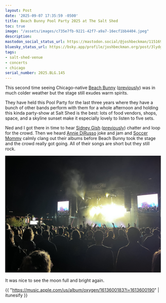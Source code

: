 ```yaml
---
layout: Post
date: '2025-09-07 17:35:59 -0500'
title: Beach Bunny Pool Party 2025 at The Salt Shed
toc: true
image: "/assets/images/c735e7fb-9221-42f7-a9a7-16ecf1bb4404.jpeg"
description:
mastodon_social_status_url: https://mastodon.social/@joshbeckman/115169196307418650
bluesky_status_url: https://bsky.app/profile/joshbeckman.org/post/3lydgr5pcsy2q
tags:
- salt-shed-venue
- concerts
- chicago
serial_number: 2025.BLG.145
---
```

This second time seeing Chicago-native [Beach Bunny](https://www.beachbunnymusic.com/) ([previously](https://www.joshbeckman.org/blog/attending/riot-fest-2024-saturday#beach-bunny)) was in much colder weather but the stage still exudes warm spirits.

They have held this Pool Party for the last three years where they have a bunch of other bands perform with them for a whole afternoon and holding this kinda party-show at Salt Shed is the best: lots of food vendors, shops, space, and a skyline sunset make it especially lovely to listen to five sets.

Ned and I got there in time to hear [Sidney Gish](http://sidneygish.com/) ([previously](https://www.joshbeckman.org/blog/attending/jeff-rosenstock-at-the-salt-shed)) chatter and loop for the crowd. Then we heard [Annie DiRusso](https://www.anniedirusso.com/) joke and jam and [Soccer Mommy](https://soccermommyband.com/) calmly clang out their albums before Beach Bunny took the stage and the crowd really got going. All of their songs are short but they still rock.

![Beach Bunny on stage at Salt Shed](/assets/images/c735e7fb-9221-42f7-a9a7-16ecf1bb4404.jpeg)

It was nice to see the moon full and bright again.

{{ "https://music.apple.com/us/album/oxygen/1613600183?i=1613600190" | itunesify }}
